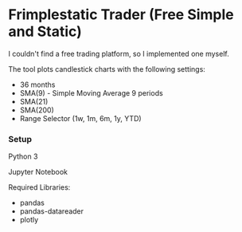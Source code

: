 # Frimplestatic Trader (Free Simple and Static)

I couldn't find a free trading platform, so I implemented one myself.

The tool plots candlestick charts with the following settings:

- 36 months
- SMA(9) - Simple Moving Average 9 periods
- SMA(21)
- SMA(200)
- Range Selector (1w, 1m, 6m, 1y, YTD)

### Setup
Python 3

Jupyter Notebook

Required Libraries:
- pandas
- pandas-datareader
- plotly
